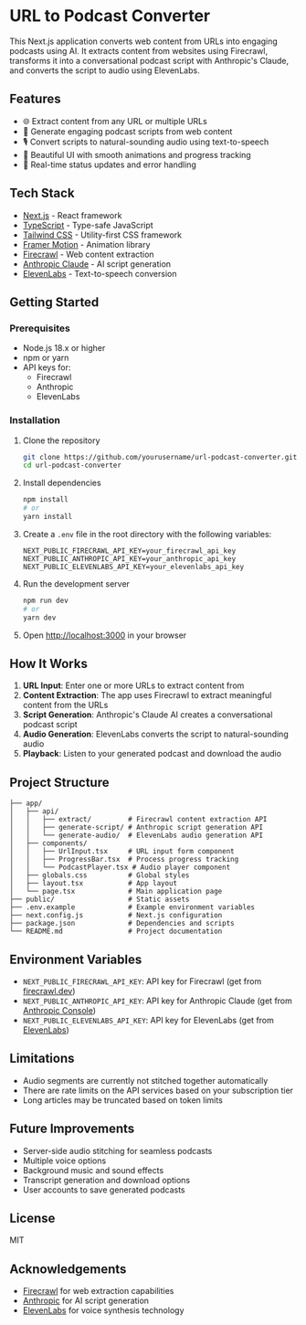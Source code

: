 # URL to Podcast Converter

This Next.js application converts web content from URLs into engaging podcasts using AI. It extracts content from websites using Firecrawl, transforms it into a conversational podcast script with Anthropic's Claude, and converts the script to audio using ElevenLabs.

## Features

- 🌐 Extract content from any URL or multiple URLs
- 📝 Generate engaging podcast scripts from web content
- 🎙️ Convert scripts to natural-sounding audio using text-to-speech
- 🎨 Beautiful UI with smooth animations and progress tracking
- 🔄 Real-time status updates and error handling

## Tech Stack

- [Next.js](https://nextjs.org/) - React framework
- [TypeScript](https://www.typescriptlang.org/) - Type-safe JavaScript
- [Tailwind CSS](https://tailwindcss.com/) - Utility-first CSS framework
- [Framer Motion](https://www.framer.com/motion/) - Animation library
- [Firecrawl](https://firecrawl.dev/) - Web content extraction
- [Anthropic Claude](https://www.anthropic.com/) - AI script generation
- [ElevenLabs](https://elevenlabs.io/) - Text-to-speech conversion

## Getting Started

### Prerequisites

- Node.js 18.x or higher
- npm or yarn
- API keys for:
  - Firecrawl
  - Anthropic
  - ElevenLabs

### Installation

1. Clone the repository

   ```bash
   git clone https://github.com/yourusername/url-podcast-converter.git
   cd url-podcast-converter
   ```

2. Install dependencies

   ```bash
   npm install
   # or
   yarn install
   ```

3. Create a `.env` file in the root directory with the following variables:

   ```
   NEXT_PUBLIC_FIRECRAWL_API_KEY=your_firecrawl_api_key
   NEXT_PUBLIC_ANTHROPIC_API_KEY=your_anthropic_api_key
   NEXT_PUBLIC_ELEVENLABS_API_KEY=your_elevenlabs_api_key
   ```

4. Run the development server

   ```bash
   npm run dev
   # or
   yarn dev
   ```

5. Open [http://localhost:3000](http://localhost:3000) in your browser

## How It Works

1. **URL Input**: Enter one or more URLs to extract content from
2. **Content Extraction**: The app uses Firecrawl to extract meaningful content from the URLs
3. **Script Generation**: Anthropic's Claude AI creates a conversational podcast script
4. **Audio Generation**: ElevenLabs converts the script to natural-sounding audio
5. **Playback**: Listen to your generated podcast and download the audio

## Project Structure

```
├── app/
│   ├── api/
│   │   ├── extract/         # Firecrawl content extraction API
│   │   ├── generate-script/ # Anthropic script generation API
│   │   └── generate-audio/  # ElevenLabs audio generation API
│   ├── components/
│   │   ├── UrlInput.tsx     # URL input form component
│   │   ├── ProgressBar.tsx  # Process progress tracking
│   │   └── PodcastPlayer.tsx # Audio player component
│   ├── globals.css          # Global styles
│   ├── layout.tsx           # App layout
│   └── page.tsx             # Main application page
├── public/                  # Static assets
├── .env.example             # Example environment variables
├── next.config.js           # Next.js configuration
├── package.json             # Dependencies and scripts
└── README.md                # Project documentation
```

## Environment Variables

- `NEXT_PUBLIC_FIRECRAWL_API_KEY`: API key for Firecrawl (get from [firecrawl.dev](https://firecrawl.dev))
- `NEXT_PUBLIC_ANTHROPIC_API_KEY`: API key for Anthropic Claude (get from [Anthropic Console](https://console.anthropic.com/))
- `NEXT_PUBLIC_ELEVENLABS_API_KEY`: API key for ElevenLabs (get from [ElevenLabs](https://elevenlabs.io/))

## Limitations

- Audio segments are currently not stitched together automatically
- There are rate limits on the API services based on your subscription tier
- Long articles may be truncated based on token limits

## Future Improvements

- Server-side audio stitching for seamless podcasts
- Multiple voice options
- Background music and sound effects
- Transcript generation and download options
- User accounts to save generated podcasts

## License

MIT

## Acknowledgements

- [Firecrawl](https://firecrawl.dev/) for web extraction capabilities
- [Anthropic](https://www.anthropic.com/) for AI script generation
- [ElevenLabs](https://elevenlabs.io/) for voice synthesis technology
